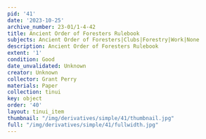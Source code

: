 ```yaml
---
pid: '41'
date: '2023-10-25'
archive_number: 23-01/1-4-42
title: Ancient Order of Foresters Rulebook
subjects: Ancient Order of Foresters|Clubs|Forestry|Work|None
description: Ancient Order of Foresters Rulebook
extent: '1'
condition: Good
date_unvalidated: Unknown
creator: Unknown
collector: Grant Perry
materials: Paper
collection: tinui
key: object
order: '40'
layout: tinui_item
thumbnail: "/img/derivatives/simple/41/thumbnail.jpg"
full: "/img/derivatives/simple/41/fullwidth.jpg"
---
```

